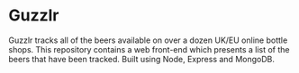 # Guzzlr

Guzzlr tracks all of the beers available on over a dozen UK/EU online bottle shops. This repository contains a web front-end which presents a list of the beers that have been tracked. Built using Node, Express and MongoDB.
